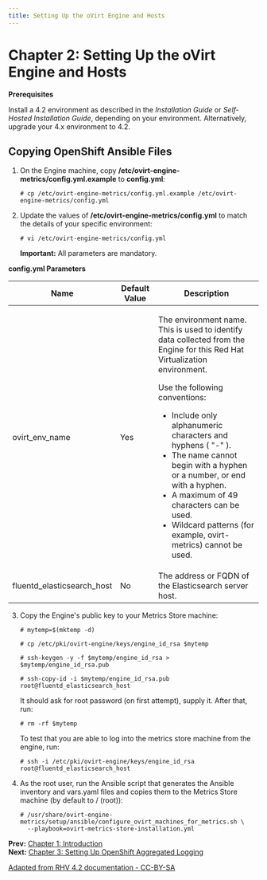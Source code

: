 ```yaml
---
title: Setting Up the oVirt Engine and Hosts
---
```


# Chapter 2: Setting Up the oVirt Engine and Hosts

**Prerequisites**

Install a 4.2 environment as described in the _Installation Guide_ or _Self-Hosted Installation Guide_, depending on your environment. Alternatively, upgrade your 4.x environment to 4.2.

## Copying OpenShift Ansible Files

1. On the Engine machine, copy **/etc/ovirt-engine-metrics/config.yml.example** to **config.yml**:

       # cp /etc/ovirt-engine-metrics/config.yml.example /etc/ovirt-engine-metrics/config.yml

2. Update the values of **/etc/ovirt-engine-metrics/config.yml** to match the details of your specific environment:

       # vi /etc/ovirt-engine-metrics/config.yml

   **Important:** All parameters are mandatory.

**config.yml Parameters**

<table>
<thead><tr><th>Name</th><th>Default Value</th><th>Description</th></tr></thead>
<tbody>
<tr>
 <td>ovirt_env_name</td>
 <td>Yes</td>
 <td>
   <p>The environment name. This is used to identify data collected from the Engine for this Red Hat Virtualization environment.</p>
   <p>Use the following conventions:</p>
   <ul>
   <li>Include only alphanumeric characters and hyphens ( "-" ).</li>
   <li>The name cannot begin with a hyphen or a number, or end with a hyphen.</li>
   <li>A maximum of 49 characters can be used.</li>
   <li>Wildcard patterns (for example, ovirt-metrics) cannot be used.</li>
   </ul>
 </td>
</tr>
<tr>
 <td>fluentd_elasticsearch_host</td>
 <td>No</td>
 <td>The address or FQDN of the Elasticsearch server host.</td>
</tr>
</tbody>
</table>

3. Copy the Engine's public key to your Metrics Store machine:

       # mytemp=$(mktemp -d)

       # cp /etc/pki/ovirt-engine/keys/engine_id_rsa $mytemp

       # ssh-keygen -y -f $mytemp/engine_id_rsa > $mytemp/engine_id_rsa.pub

       # ssh-copy-id -i $mytemp/engine_id_rsa.pub root@fluentd_elasticsearch_host

   It should ask for root password (on first attempt), supply it. After that, run:

       # rm -rf $mytemp

   To test that you are able to log into the metrics store machine from the engine, run:

       # ssh -i /etc/pki/ovirt-engine/keys/engine_id_rsa root@fluentd_elasticsearch_host

4. As the root user, run the Ansible script that generates the Ansible inventory and vars.yaml files and copies them to the Metrics Store machine (by default to / (root)):

       # /usr/share/ovirt-engine-metrics/setup/ansible/configure_ovirt_machines_for_metrics.sh \
         --playbook=ovirt-metrics-store-installation.yml

**Prev:** [Chapter 1: Introduction](../Introduction)<br>
**Next:** [Chapter 3: Setting Up OpenShift Aggregated Logging](../Setting_Up_OpenShift_Aggregated_Logging)

[Adapted from RHV 4.2 documentation - CC-BY-SA](https://access.redhat.com/documentation/en-us/red_hat_virtualization/4.2/html/metrics_store_installation_guide/chap-setting_up_rhv_manager_and_hosts)
